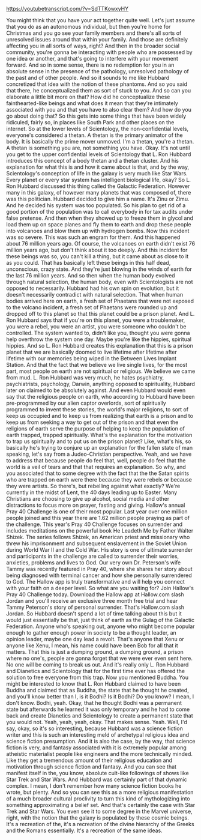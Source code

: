 https://youtubetranscript.com/?v=SdTTKowxyHY

 You might think that you have your act together quite well. Let's just assume that you do as an autonomous individual, but then you're home for Christmas and you go see your family members and there's all sorts of unresolved issues around that within your family. And those are definitely affecting you in all sorts of ways, right? And then in the broader social community, you're gonna be interacting with people who are possessed by one idea or another, and that's going to interfere with your movement forward. And so in some sense, there is no redemption for you in an absolute sense in the presence of the pathology, unresolved pathology of the past and of other people. And so it sounds to me like Hubbard concretized that idea with the notion of these phantoms. And so you said that there, he conceptualized them as sort of stuck to you. And so can you elaborate a little bit more on that? How did he conceptualize these fainthearted-like beings and what does it mean that they're intimately associated with you and that you have to also clear them? And how do you go about doing that? So this gets into some things that have been widely ridiculed, fairly so, in places like South Park and other places on the internet. So at the lower levels of Scientology, the non-confidential levels, everyone's considered a thetan. A thetan is the primary animator of the body. It is basically the prime mover unmoved. I'm a thetan, you're a thetan. A thetan is something you are, not something you have. Okay. It's not until you get to the upper confidential levels of Scientology that L. Ron Hubbard introduces this concept of a body thetan and a thetan cluster. And his explanation for what this is and how it came about is that, and by the way, Scientology's conception of life in the galaxy is very much like Star Wars. Every planet or every star system has intelligent biological life, okay? So L. Ron Hubbard discussed this thing called the Galactic Federation. However many in this galaxy, of however many planets that was composed of, there was this politician. Hubbard decided to give him a name. It's Zinu or Zimu. And he decided his system was too populated. So his plan to get rid of a good portion of the population was to call everybody in for tax audits under false pretense. And then when they showed up to freeze them in glycol and load them up on space planes and fly them to earth and drop these people into volcanoes and blow them up with hydrogen bombs. Now this incident was so severe. This was such an engram for them. And this happened about 76 million years ago. Of course, the volcanoes on earth didn't exist 76 million years ago, but don't think about it too deeply. And this incident for these beings was so, you can't kill a thing, but it came about as close to it as you could. That has basically left these beings in this half dead, unconscious, crazy state. And they're just blowing in the winds of earth for the last 76 million years. And so then when the human body evolved through natural selection, the human body, even with Scientologists are not opposed to necessarily. Hubbard had his own spin on evolution, but it doesn't necessarily contradict with natural selection. That when human bodies arrived here on earth, a fresh set of Phaetans that were not exposed to the volcano incident, a fresh set of Phaetans were rounded up and dropped off to this planet so that this planet could be a prison planet. And L. Ron Hubbard says that if you're on this planet, you were a troublemaker, you were a rebel, you were an artist, you were someone who couldn't be controlled. The system wanted to, didn't like you, thought you were gonna help overthrow the system one day. Maybe you're like the hippies, spiritual hippies. And so L. Ron Hubbard creates this explanation that this is a prison planet that we are basically doomed to live lifetime after lifetime after lifetime with our memories being wiped in the Between Lives Implant Station. And that the fact that we believe we live single lives, for the most part, most people on earth are not spiritual or religious. We believe we came from mud. L. Ron Hubbard was very much, he hates psychiatry, psychiatrists, psychology, Darwin, anything opposed to spirituality, Hubbard later on claimed to be absolutely against. And even Hubbard would even say that the religious people on earth, who according to Hubbard have been pre-programmed by our alien captor overlords, sort of spiritually programmed to invent these stories, the world's major religions, to sort of keep us occupied and to keep us from realizing that earth is a prison and to keep us from seeking a way to get out of the prison and that even the religions of earth serve the purpose of helping to keep the population of earth trapped, trapped spiritually. What's the explanation for the motivation to trap us spiritually and to put us on the prison planet? Like, what's his, so basically he's trying to conjure up an explanation for the fallen state of man speaking, let's say from a Judeo-Christian perspective. Yeah, and we have to address that because people do feel that, well, people do feel that the world is a veil of tears and that that requires an explanation. So why, and you associated that to some degree with the fact that the the Satan spirits who are trapped on earth were there because they were rebels or because they were artists. So there's, but rebelling against what exactly? We're currently in the midst of Lent, the 40 days leading up to Easter. Many Christians are choosing to give up alcohol, social media and other distractions to focus more on prayer, fasting and giving. Hallow's annual Pray 40 Challenge is one of their most popular. Last year over one million people joined and this year there are 1.62 million people praying as part of the challenge. This year's Pray 40 Challenge focuses on surrender and includes meditations on the powerful book He Leadeth Me by Father Walter Shizek. The series follows Shizek, an American priest and missionary who threw his imprisonment and subsequent enslavement in the Soviet Union during World War II and the Cold War. His story is one of ultimate surrender and participants in the challenge are called to surrender their worries, anxieties, problems and lives to God. Our very own Dr. Peterson's wife Tammy was recently featured in Pray 40, where she shares her story about being diagnosed with terminal cancer and how she personally surrendered to God. The Hallow app is truly transformative and will help you connect with your faith on a deeper level. So what are you waiting for? Join Hallow's Pray 40 Challenge today. Download the Hallow app at Hallow.com slash Jordan and you'll receive an exclusive three month free trial and hear Tammy Peterson's story of personal surrender. That's Hallow.com slash Jordan. So Hubbard doesn't spend a lot of time talking about this but it would just essentially be that, just think of earth as the Gulag of the Galactic Federation. Anyone who's speaking out, anyone who might become popular enough to gather enough power in society to be a thought leader, an opinion leader, maybe one day lead a revolt. That's anyone that Xenu or anyone like Xenu, I mean, his name could have been Bob for all that it matters. That this is just a dumping ground, a dumping ground, a prison where no one's, people are gonna forget that we were ever even sent here. No one will be coming to break us out. And it's really only L. Ron Hubbard and Dianetics and Scientology that for the first time ever has offered the solution to free everyone from this trap. Now you mentioned Buddha. You might be interested to know that L. Ron Hubbard claimed to have been Buddha and claimed that as Buddha, the state that he thought he created, and you'll know better than I, is it Bodhi? Is it Bodhi? Do you know? I mean, I don't know. Bodhi, yeah. Okay, that he thought Bodhi was a permanent state but afterwards he learned it was only temporary and he had to come back and create Dianetics and Scientology to create a permanent state that you would not. Yeah, yeah, yeah, okay. That makes sense. Yeah. Well, I'd say, okay, so it's so interesting, because Hubbard was a science fiction writer and this is such an interesting meld of archetypal religious idea and science fiction presumption. And it is also the case, by the way, that science fiction is very, and fantasy associated with it is extremely popular among atheistic materialist people like engineers and the more technically minded. Like they get a tremendous amount of their religious education and motivation through science fiction and fantasy. And you can see that manifest itself in the, you know, absolute cult-like followings of shows like Star Trek and Star Wars. And Hubbard was certainly part of that dynamic complex. I mean, I don't remember how many science fiction books he wrote, but plenty. And so you can see this as a more religious manifestation of a much broader cultural proclivity to turn this kind of mythologizing into something approximating a belief set. And that's certainly the case with Star Trek and Star Wars. You even see it to some degree in the Marvel universe, right, with the notion that the galaxy is populated by these cosmic beings. It's a recreation of the, it's a recreation of the divine hierarchy of the Greeks and the Romans essentially. It's a recreation of the same ideas.